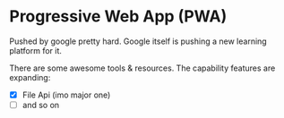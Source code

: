 # Progressive Web App (PWA)
Pushed by google pretty hard. Google itself is pushing a new learning platform for it. 

There are some awesome tools & resources. The capability features are expanding:
- [x] File Api (imo major one)
- [ ] and so on